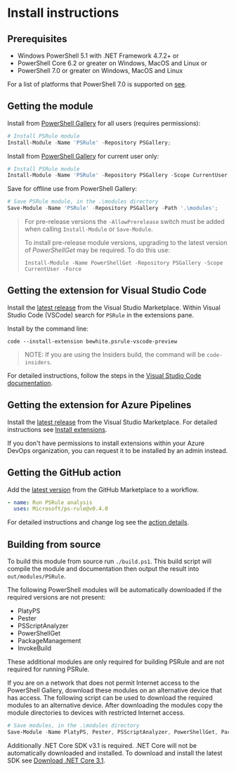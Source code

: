 # Install instructions

## Prerequisites

- Windows PowerShell 5.1 with .NET Framework 4.7.2+ or
- PowerShell Core 6.2 or greater on Windows, MacOS and Linux or
- PowerShell 7.0 or greater on Windows, MacOS and Linux

For a list of platforms that PowerShell 7.0 is supported on [see][get-powershell].

## Getting the module

Install from [PowerShell Gallery][module] for all users (requires permissions):

```powershell
# Install PSRule module
Install-Module -Name 'PSRule' -Repository PSGallery;
```

Install from [PowerShell Gallery][module] for current user only:

```powershell
# Install PSRule module
Install-Module -Name 'PSRule' -Repository PSGallery -Scope CurrentUser;
```

Save for offline use from PowerShell Gallery:

```powershell
# Save PSRule module, in the .\modules directory
Save-Module -Name 'PSRule' -Repository PSGallery -Path '.\modules';
```

> For pre-release versions the `-AllowPrerelease` switch must be added when calling `Install-Module` or `Save-Module`.
>
> To install pre-release module versions, upgrading to the latest version of _PowerShellGet_ may be required.
To do this use:
>
> `Install-Module -Name PowerShellGet -Repository PSGallery -Scope CurrentUser -Force`

## Getting the extension for Visual Studio Code

Install the [latest release][extension-vscode] from the Visual Studio Marketplace.
Within Visual Studio Code (VSCode) search for `PSRule` in the extensions pane.

Install by the command line:

```text
code --install-extension bewhite.psrule-vscode-preview
```

> NOTE: If you are using the Insiders build, the command will be `code-insiders`.

For detailed instructions, follow the steps in the [Visual Studio Code documentation][vscode-ext-gallery].

## Getting the extension for Azure Pipelines

Install the [latest release][extension-pipelines] from the Visual Studio Marketplace.
For detailed instructions see [Install extensions][pipelines-install].

If you don't have permissions to install extensions within your Azure DevOps organization, you can request it to be installed by an admin instead.

## Getting the GitHub action

Add the [latest version][extension-github] from the GitHub Marketplace to a workflow.

```yaml
- name: Run PSRule analysis
  uses: Microsoft/ps-rule@v0.4.0
```

For detailed instructions and change log see the [action details][extension-github].

## Building from source

To build this module from source run `./build.ps1`.
This build script will compile the module and documentation then output the result into `out/modules/PSRule`.

The following PowerShell modules will be automatically downloaded if the required versions are not present:

- PlatyPS
- Pester
- PSScriptAnalyzer
- PowerShellGet
- PackageManagement
- InvokeBuild

These additional modules are only required for building PSRule and are not required for running PSRule.

If you are on a network that does not permit Internet access to the PowerShell Gallery,
download these modules on an alternative device that has access.
The following script can be used to download the required modules to an alternative device.
After downloading the modules copy the module directories to devices with restricted Internet access.

```powershell
# Save modules, in the .\modules directory
Save-Module -Name PlatyPS, Pester, PSScriptAnalyzer, PowerShellGet, PackageManagement, InvokeBuild -Repository PSGallery -Path '.\modules';
```

Additionally .NET Core SDK v3.1 is required.
.NET Core will not be automatically downloaded and installed.
To download and install the latest SDK see [Download .NET Core 3.1][dotnet].

[module]: https://www.powershellgallery.com/packages/PSRule
[get-powershell]: https://github.com/PowerShell/PowerShell#get-powershell
[dotnet]: https://dotnet.microsoft.com/download/dotnet-core/3.1
[extension-vscode]: https://marketplace.visualstudio.com/items?itemName=bewhite.psrule-vscode-preview
[extension-pipelines]: https://marketplace.visualstudio.com/items?itemName=bewhite.ps-rule
[extension-github]: https://github.com/marketplace/actions/psrule
[vscode-ext-gallery]: https://code.visualstudio.com/docs/editor/extension-gallery
[pipelines-install]: https://docs.microsoft.com/en-us/azure/devops/marketplace/install-extension?view=azure-devops&tabs=browser
